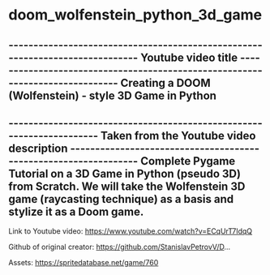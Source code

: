 # doom_wolfenstein_python_3d_game

----------------------------------------------------------------------------- Youtube video title -----------------------------------------------------------------------------
Creating a DOOM (Wolfenstein) - style 3D Game in Python
-------------------------------------------------------------------------------------------------------------------------------------------------------------------------------

--------------------------------------------------------------------- Taken from the Youtube video description ----------------------------------------------------------------
Complete Pygame Tutorial on a 3D Game in Python (pseudo 3D) from Scratch. We will take the Wolfenstein 3D game (raycasting technique) as a basis and stylize it as a Doom game.
-------------------------------------------------------------------------------------------------------------------------------------------------------------------------------

Link to Youtube video: 
https://www.youtube.com/watch?v=ECqUrT7IdqQ

Github of original creator:
https://github.com/StanislavPetrovV/D...

Assets:
https://spritedatabase.net/game/760
